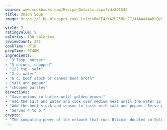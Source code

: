 ```yaml
---
source: www.cookbooks.com/Recipe-Details.aspx?id=801544
title: Onion Soup
image: https://1.bp.blogspot.com/-LvJpivRmCF4/YA2H25MUcCI/AAAAAAAABhQ/xgndXuMf7Zopp5S4RExCblnSp5YGujfSQCLcBGAsYHQ/s320/8.png

yield: 7
ratingValue: 5
calories: 190 calories
reviewCount: 341
cookTime: PT1H
prepTime: PT40M
ingredients:
- "3 Tbsp. butter"
- "5 onions, chopped"
- "1/2 tsp. salt"
- "2 c. water"
- "6 c. beef stock or canned beef broth"
- "salt and pepper"
- "chopped parsley"
directions:
- "Save onions in butter until golden brown."
- "Add the salt and water and cook over medium heat until the water is reduced to 1/2 cup."
- "Add the beef stock and season to taste with salt and pepper. Serve garnished with chopped parsley."
- "Serves 4 to 6."
crypto:
- "The computing power of the network that runs Bitcoin doubled in October, pushing out all but the most dedicated miners."
---
```

